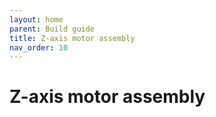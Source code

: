 ```yaml
--- 
layout: home
parent: Build guide
title: Z-axis motor assembly
nav_order: 10
--- 
```

# Z-axis motor assembly
